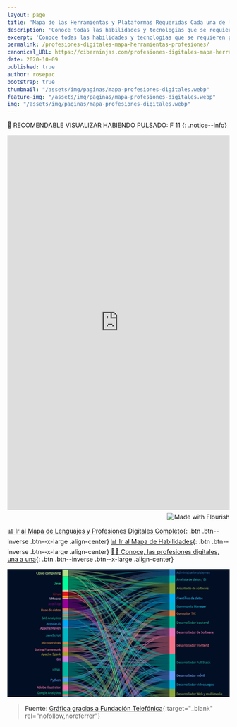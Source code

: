 ```yaml
---
layout: page
title: 'Mapa de las Herramientas y Plataformas Requeridas Cada una de las Diferentes Profesiones Digitales'
description: 'Conoce todas las habilidades y tecnologías que se requieren para cada uno de los puestos de trabajo asociados a la tecnología'
excerpt: 'Conoce todas las habilidades y tecnologías que se requieren para cada uno de los puestos de trabajo asociados a la tecnología'
permalink: /profesiones-digitales-mapa-herramientas-profesiones/
canonical_URL: https://ciberninjas.com/profesiones-digitales-mapa-herramientas-profesiones/
date: 2020-10-09
published: true
author: rosepac
bootstrap: true
thumbnail: "/assets/img/paginas/mapa-profesiones-digitales.webp"
feature-img: "/assets/img/paginas/mapa-profesiones-digitales.webp"
img: "/assets/img/paginas/mapa-profesiones-digitales.webp"
---
```


🔎 RECOMENDABLE VISUALIZAR HABIENDO PULSADO: F 11
{: .notice--info}

<iframe src='https://public.flourish.studio/visualisation/1093107/embed' frameborder='0' scrolling='no' style='width:100%;height:850px;'></iframe><div style='width:100%!;margin-top:4px!important;text-align:right!important;'><a class='flourish-credit' href='https://public.flourish.studio/visualisation/1093107/?utm_source=embed&utm_campaign=visualisation/1093107' target='_top' style='text-decoration:none!important'><img alt='Made with Flourish' src='https://public.flourish.studio/resources/made_with_flourish.svg' style='width:105px!important;height:16px!important;border:none!important;margin:0!important;'> </a></div>

[📊 Ir al Mapa de Lenguajes y Profesiones Digitales Completo](/profesiones-digitales-mapa-completo/){: .btn .btn--inverse .btn--x-large .align-center}
[📊 Ir al Mapa de Habilidades](/profesiones-digitales-mapas-habilidades/){: .btn .btn--inverse .btn--x-large .align-center}
[👨‍💻 Conoce, las profesiones digitales, una a una](/profesiones-digitales/){: .btn .btn--inverse .btn--x-large .align-center}

![](/assets/img/paginas/mapa-profesiones-digitales.webp)

> **Fuente**: [Gráfica gracias a Fundación Telefónica](https://twitter.com/EspacioFTef){:target="_blank" rel="nofollow,noreferrer"}